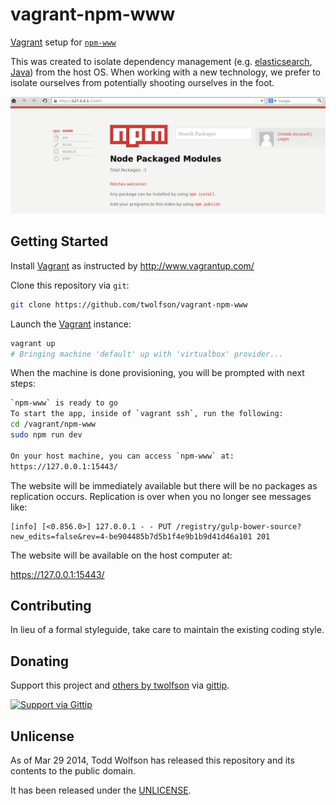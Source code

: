 # vagrant-npm-www

[Vagrant][] setup for [`npm-www`][]

This was created to isolate dependency management (e.g. [elasticsearch][], [Java][]) from the host OS. When working with a new technology, we prefer to isolate ourselves from potentially shooting ourselves in the foot.

[Vagrant]: http://www.vagrantup.com/
[`npm-www`]: https://github.com/npm/npm-www
[elasticsearch]: http://www.elasticsearch.org/
[Java]: http://www.java.com/

![Screenshot of `vagrant-npm-www`](docs/screenshot.png)

## Getting Started
Install [Vagrant][] as instructed by http://www.vagrantup.com/

Clone this repository via `git`:

```bash
git clone https://github.com/twolfson/vagrant-npm-www
```

Launch the [Vagrant][] instance:

```bash
vagrant up
# Bringing machine 'default' up with 'virtualbox' provider...
```

When the machine is done provisioning, you will be prompted with next steps:

```bash
`npm-www` is ready to go
To start the app, inside of `vagrant ssh`, run the following:
cd /vagrant/npm-www
sudo npm run dev

On your host machine, you can access `npm-www` at:
https://127.0.0.1:15443/
```

The website will be immediately available but there will be no packages as replication occurs. Replication is over when you no longer see messages like:

```
[info] [<0.856.0>] 127.0.0.1 - - PUT /registry/gulp-bower-source?new_edits=false&rev=4-be904485b7d5b1f4e9b1b9d41d46a101 201
```

The website will be available on the host computer at:

https://127.0.0.1:15443/

## Contributing
In lieu of a formal styleguide, take care to maintain the existing coding style.

## Donating
Support this project and [others by twolfson][gittip] via [gittip][].

[![Support via Gittip][gittip-badge]][gittip]

[gittip-badge]: https://rawgithub.com/twolfson/gittip-badge/master/dist/gittip.png
[gittip]: https://www.gittip.com/twolfson/

## Unlicense
As of Mar 29 2014, Todd Wolfson has released this repository and its contents to the public domain.

It has been released under the [UNLICENSE][].

[UNLICENSE]: UNLICENSE
